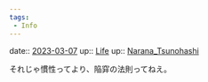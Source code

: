 ```yaml
---
tags:
 - Info
---
```


date:: [2023-03-07](/Daily_Note/2023-03-07.md)
up:: [Life](Bar/Novel/Chaos/Life.md)
up:: [Narana_Tsunohashi](Bar/Novel/Nacaria/Narana_Tsunohashi.md)

それじゃ慣性ってより、陥穽の法則ってねえ。